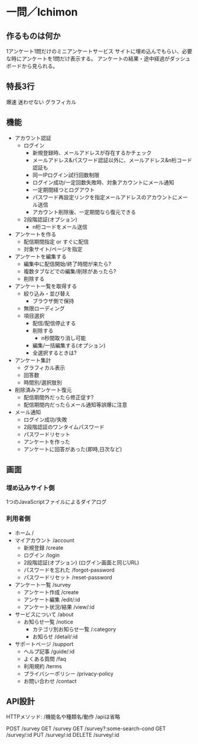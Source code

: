 # 一問／Ichimon

## 作るものは何か

1アンケート1問だけのミニアンケートサービス
サイトに埋め込んでもらい、必要な時にアンケートを1問だけ表示する。
アンケートの結果・途中経過がダッシュボードから見られる。

## 特長3行

爆速
迷わせない
グラフィカル

## 機能

- アカウント認証
  - ログイン
    - 新規登録時、メールアドレスが存在するかチェック
    - メールアドレス&パスワード認証以外に、メールアドレス&n桁コード認証も
    - 同一IPログイン試行回数制限
    - ログイン成功/一定回数失敗時、対象アカウントにメール通知
    - 一定期間経つとログアウト
    - パスワード再設定リンクを指定メールアドレスのアカウントにメール送信
    - アカウント削除後、一定期間なら復元できる
  - 2段階認証(オプション)
    - n桁コードをメール送信
- アンケートを作る
  - 配信期間指定 or すぐに配信
  - 対象サイト/ページを指定
- アンケートを編集する
  - 編集中に配信開始/終了時間が来たら?
  - 複数タブなどでの編集/削除があったら?
  - 削除する
- アンケート一覧を取得する
  - 絞り込み・並び替え
    - ブラウザ側で保持
  - 無限ローディング
  - 項目選択
    - 配信/配信停止する
    - 削除する
      - n秒間取り消し可能
    - 編集/一括編集する(オプション)
    - 全選択するときは?
- アンケート集計
  - グラフィカル表示
  - 回答数
  - 時間別/選択肢別
- 削除済みアンケート復元
  - 配信期間外だったら修正促す?
  - 配信期間内だったらメール通知等誤爆に注意
- メール通知
  - ログイン成功/失敗
  - 2段階認証のワンタイムパスワード
  - パスワードリセット
  - アンケートを作った
  - アンケートに回答があった(即時,日次など)

## 画面

### 埋め込みサイト側

1つのJavaScriptファイルによるダイアログ

### 利用者側

- ホーム /
- マイアカウント /account
  - 新規登録 /create
  - ログイン /login
  - 2段階認証(オプション) (ログイン画面と同じURL)
  - パスワードを忘れた /forgot-password
  - パスワードリセット /reset-password
- アンケート一覧 /survey
  - アンケート作成 /create
  - アンケート編集 /edit/:id
  - アンケート状況/結果 /view/:id
- サービスについて /about
  - お知らせ一覧 /notice
    - カテゴリ別お知らせ一覧 /:category
    - お知らせ /detail/:id
- サポートページ /support
  - ヘルプ記事 /guide/:id
  - よくある質問 /faq
  - 利用規約 /terms
  - プライバシーポリシー /privacy-policy
  - お問い合わせ /contact

## API設計

HTTPメソッド: /機能名や種類名/動作
/apiは省略

POST /survey
GET /survey
GET /survey?:some-search-cond
GET /survey/:id
PUT /survey/:id
DELETE /survey/:id
